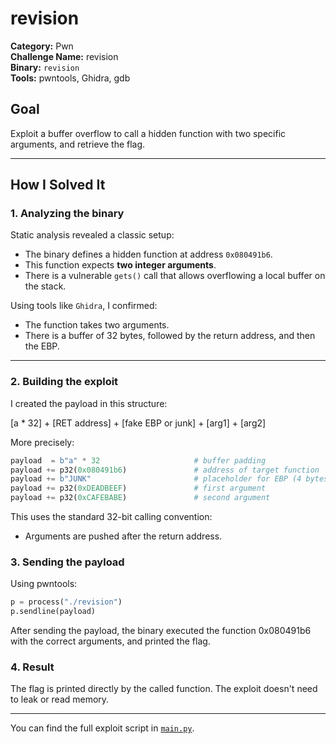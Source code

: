 # revision

**Category:** Pwn  
**Challenge Name:** revision  
**Binary:** `revision`  
**Tools:** pwntools, Ghidra, gdb  

## Goal

Exploit a buffer overflow to call a hidden function with two specific arguments, and retrieve the flag.

---

## How I Solved It

### 1. Analyzing the binary

Static analysis revealed a classic setup:
- The binary defines a hidden function at address `0x080491b6`.
- This function expects **two integer arguments**.
- There is a vulnerable `gets()` call that allows overflowing a local buffer on the stack.

Using tools like `Ghidra`, I confirmed:
- The function takes two arguments.
- There is a buffer of 32 bytes, followed by the return address, and then the EBP.

---

### 2. Building the exploit

I created the payload in this structure:

[a * 32] + [RET address] + [fake EBP or junk] + [arg1] + [arg2]


More precisely:

```python
payload  = b"a" * 32                     # buffer padding
payload += p32(0x080491b6)               # address of target function
payload += b"JUNK"                       # placeholder for EBP (4 bytes)
payload += p32(0xDEADBEEF)               # first argument
payload += p32(0xCAFEBABE)               # second argument
```

This uses the standard 32-bit calling convention:
- Arguments are pushed after the return address.

### 3. Sending the payload

Using pwntools:

```python
p = process("./revision")
p.sendline(payload)
``` 

After sending the payload, the binary executed the function 0x080491b6 with the correct arguments, and printed the flag.

### 4. Result

The flag is printed directly by the called function. The exploit doesn't need to leak or read memory.

---

You can find the full exploit script in [`main.py`](./main.py).
